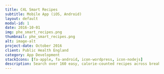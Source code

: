 ```yaml
---
title: C4L Smart Recipes
subtitle: Mobile App (iOS, Android)
layout: default
modal-id: 1
date: 2016-10-01
img: phe_smart_recipes.png
thumbnail: phe_smart_recipes.png
alt: image-alt
project-date: October 2016
client: Public Health England
category: App Development
stackIcons: [fa-apple, fa-android, icon-wordpress, icon-nodejs]
description: Search over 160 easy, calorie-counted recipes across breakfast, lunch, evening meals, puds and snacks
---
```

